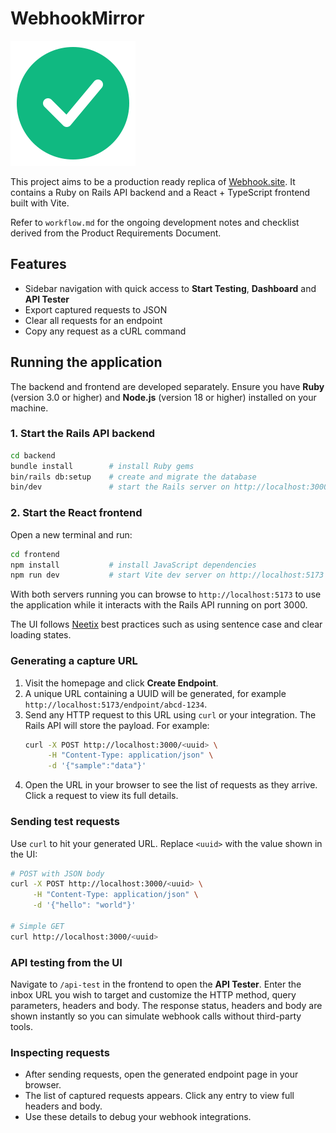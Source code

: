 # WebhookMirror

![WebhookMirror logo](assets/webhookmirror-logo.svg)

This project aims to be a production ready replica of [Webhook.site](https://webhook.site). It contains a Ruby on Rails API backend and a React + TypeScript frontend built with Vite.

Refer to `workflow.md` for the ongoing development notes and checklist derived from the Product Requirements Document.

## Features

- Sidebar navigation with quick access to **Start Testing**, **Dashboard** and **API Tester**
- Export captured requests to JSON
- Clear all requests for an endpoint
- Copy any request as a cURL command

## Running the application

The backend and frontend are developed separately. Ensure you have **Ruby** (version 3.0 or higher) and **Node.js** (version 18 or higher) installed on your machine.

### 1. Start the Rails API backend

```bash
cd backend
bundle install        # install Ruby gems
bin/rails db:setup    # create and migrate the database
bin/dev               # start the Rails server on http://localhost:3000
```

### 2. Start the React frontend

Open a new terminal and run:

```bash
cd frontend
npm install           # install JavaScript dependencies
npm run dev           # start Vite dev server on http://localhost:5173
```

With both servers running you can browse to `http://localhost:5173` to use the application while it interacts with the Rails API running on port 3000.


The UI follows [Neetix](https://neetix.neetokb.com/) best practices such as using sentence case and clear loading states.

### Generating a capture URL

1. Visit the homepage and click **Create Endpoint**.
2. A unique URL containing a UUID will be generated, for example `http://localhost:5173/endpoint/abcd-1234`.
3. Send any HTTP request to this URL using `curl` or your integration. The Rails API will store the payload.
   For example:
   ```bash
   curl -X POST http://localhost:3000/<uuid> \
        -H "Content-Type: application/json" \
        -d '{"sample":"data"}'
   ```
4. Open the URL in your browser to see the list of requests as they arrive. Click a request to view its full details.

### Sending test requests

Use `curl` to hit your generated URL. Replace `<uuid>` with the value shown in the UI:

```bash
# POST with JSON body
curl -X POST http://localhost:3000/<uuid> \
     -H "Content-Type: application/json" \
     -d '{"hello": "world"}'

# Simple GET
curl http://localhost:3000/<uuid>
```

### API testing from the UI

Navigate to `/api-test` in the frontend to open the **API Tester**. Enter the inbox URL you wish to target and customize the HTTP method, query parameters, headers and body. The response status, headers and body are shown instantly so you can simulate webhook calls without third-party tools.

### Inspecting requests

* After sending requests, open the generated endpoint page in your browser.
* The list of captured requests appears. Click any entry to view full headers and body.
* Use these details to debug your webhook integrations.
